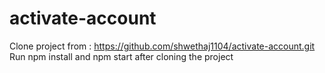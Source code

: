 # activate-account

Clone project from : https://github.com/shwethaj1104/activate-account.git
Run npm install and npm start after cloning the project
